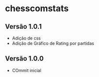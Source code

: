 # chesscomstats

## Versão 1.0.1
- Adição de css
- Adição de Gráfico de Rating por partidas

## Versão 1.0.0
- COmmit inicial
